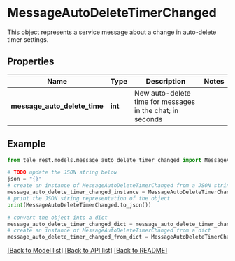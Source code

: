 # MessageAutoDeleteTimerChanged

This object represents a service message about a change in auto-delete timer settings.

## Properties

Name | Type | Description | Notes
------------ | ------------- | ------------- | -------------
**message_auto_delete_time** | **int** | New auto-delete time for messages in the chat; in seconds | 

## Example

```python
from tele_rest.models.message_auto_delete_timer_changed import MessageAutoDeleteTimerChanged

# TODO update the JSON string below
json = "{}"
# create an instance of MessageAutoDeleteTimerChanged from a JSON string
message_auto_delete_timer_changed_instance = MessageAutoDeleteTimerChanged.from_json(json)
# print the JSON string representation of the object
print(MessageAutoDeleteTimerChanged.to_json())

# convert the object into a dict
message_auto_delete_timer_changed_dict = message_auto_delete_timer_changed_instance.to_dict()
# create an instance of MessageAutoDeleteTimerChanged from a dict
message_auto_delete_timer_changed_from_dict = MessageAutoDeleteTimerChanged.from_dict(message_auto_delete_timer_changed_dict)
```
[[Back to Model list]](../README.md#documentation-for-models) [[Back to API list]](../README.md#documentation-for-api-endpoints) [[Back to README]](../README.md)


